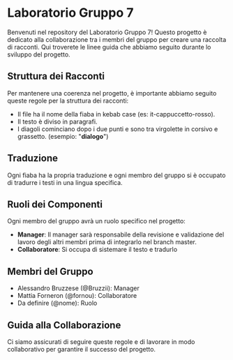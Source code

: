 # Laboratorio Gruppo 7

Benvenuti nel repository del Laboratorio Gruppo 7! Questo progetto è dedicato alla collaborazione tra i membri del gruppo per creare una raccolta di racconti. Qui troverete le linee guida che abbiamo seguito durante lo sviluppo del progetto.


## Struttura dei Racconti

Per mantenere una coerenza nel progetto, è importante abbiamo seguito queste regole per la struttura dei racconti:

- Il file ha il nome della fiaba in kebab case (es: it-cappuccetto-rosso).
- Il testo è diviso in paragrafi.
- I diagoli cominciano dopo i due punti e sono tra virgolette in corsivo e grassetto. (esempio: "__dialogo__")
   

## Traduzione

Ogni fiaba ha la propria traduzione e ogni membro del gruppo si è occupato di tradurre i testi in una lingua specifica.

## Ruoli dei Componenti

Ogni membro del gruppo avrà un ruolo specifico nel progetto:

- **Manager**: Il manager sarà responsabile della revisione e validazione del lavoro degli altri membri prima di integrarlo nel branch master.
- **Collaboratore**: Si occupa di sistemare il testo e tradurlo

## Membri del Gruppo

- Alessandro Bruzzese (@Bruzzii): Manager
- Mattia Forneron (@fornou): Collaboratore
- Da definire (@nome): Ruolo

## Guida alla Collaborazione

Ci siamo assicurati di seguire queste regole e di lavorare in modo collaborativo per garantire il successo del progetto.
